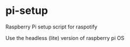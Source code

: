 # pi-setup

Raspberry Pi setup script for raspotify

Use the headless (lite) version of raspberry pi OS
